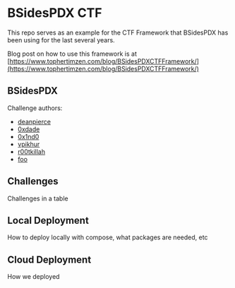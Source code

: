 # BSidesPDX CTF <YEAR>
  
This repo serves as an example for the CTF Framework that BSidesPDX has been using for the last several years.

Blog post on how to use this framework is at [https://www.tophertimzen.com/blog/BSidesPDXCTFFramework/](https://www.tophertimzen.com/blog/BSidesPDXCTFFramework/)

## BSidesPDX

Challenge authors:
- [deanpierce](https://twitter.com/deanpierce)
- [0xdade](https://twitter.com/0xdade)
- [0x1nd0](https://twitter.com/0x1nd0)
- [vpikhur](https://twitter.com/vpikhur)
- [r00tkillah](https://twitter.com/r00tkillah)
- [foo](https://github.com/blahblahbloopster)

## Challenges

Challenges in a table

## Local Deployment

How to deploy locally with compose, what packages are needed, etc

## Cloud Deployment

How we deployed
